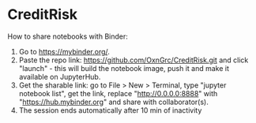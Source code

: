 # CreditRisk

How to share notebooks with Binder:
1. Go to https://mybinder.org/.
2. Paste the repo link: https://github.com/OxnGrc/CreditRisk.git and click "launch" - this will build the notebook image, push it and make it available on JupyterHub.
3. Get the sharable link: go to File > New > Terminal, type "jupyter notebook list", get the link, replace "http://0.0.0.0:8888" with "https://hub.mybinder.org" and share with collaborator(s).
4. The session ends automatically after 10 min of inactivity

